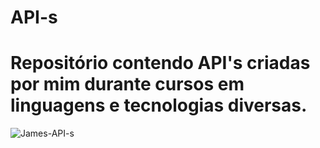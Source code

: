 <h1>API-s</h1>

<h1>Repositório contendo API's criadas por mim durante cursos em linguagens e tecnologias diversas.</h1>



<img align="center" alt="James-API-s" src="">

